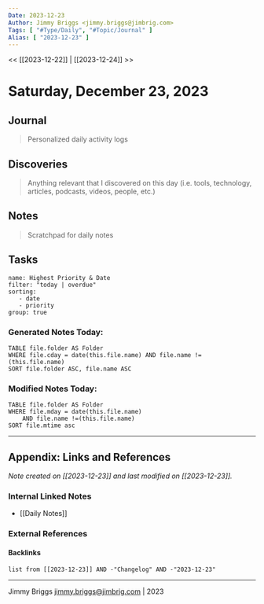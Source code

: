 ```yaml
---
Date: 2023-12-23
Author: Jimmy Briggs <jimmy.briggs@jimbrig.com>
Tags: [ "#Type/Daily", "#Topic/Journal" ]
Alias: [ "2023-12-23" ]
---
```


<< [[2023-12-22]] | [[2023-12-24]] >>

# Saturday, December 23, 2023

## Journal

> Personalized daily activity logs

## Discoveries

> Anything relevant that I discovered on this day (i.e. tools, technology, articles, podcasts, videos, people, etc.)

## Notes

> Scratchpad for daily notes

## Tasks

```todoist
name: Highest Priority & Date
filter: "today | overdue"
sorting: 
   - date
   - priority
group: true
```


### Generated Notes Today:

```dataview
TABLE file.folder AS Folder 
WHERE file.cday = date(this.file.name) AND file.name !=(this.file.name) 
SORT file.folder ASC, file.name ASC
```

### Modified Notes Today:

```dataview
TABLE file.folder AS Folder
WHERE file.mday = date(this.file.name) 
	AND file.name !=(this.file.name)
SORT file.mtime asc
```

***

## Appendix: Links and References

*Note created on [[2023-12-23]] and last modified on [[2023-12-23]].*

### Internal Linked Notes

- [[Daily Notes]]

### External References

#### Backlinks

```dataview
list from [[2023-12-23]] AND -"Changelog" AND -"2023-12-23"
```


***

Jimmy Briggs <jimmy.briggs@jimbrig.com> | 2023